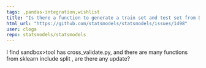```yaml
---
tags: ,pandas-integration,wishlist
title: "Is there a function to generate a train set and test set from DataFrame\uff1f"
html_url: "https://github.com/statsmodels/statsmodels/issues/1498"
user: cloga
repo: statsmodels/statsmodels
---
```


I find sandbox>tool has cross_validate.py, and there are many functions from sklearn include split , are there any update?
